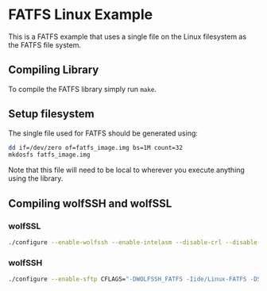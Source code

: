 # FATFS Linux Example

This is a FATFS example that uses a single file on the Linux filesystem as the
FATFS file system.

## Compiling Library

To compile the FATFS library simply run `make`.

## Setup filesystem

The single file used for FATFS should be generated using:

```sh
dd if=/dev/zero of=fatfs_image.img bs=1M count=32
mkdosfs fatfs_image.img
```

Note that this file will need to be local to wherever you execute anything using
the library.

## Compiling wolfSSH and wolfSSL

### wolfSSL

```sh
./configure --enable-wolfssh --enable-intelasm --disable-crl --disable-examples --disable-filesystem CFLAGS="-DNO_WOLFSSL_DIR"
```

### wolfSSH

```sh
./configure --enable-sftp CFLAGS="-DWOLFSSH_FATFS -Iide/Linux-FATFS -DSTDIN_FILENO=0 -DPRINTF=printf" LDFLAGS="-Lide/Linux-FATFS -lfatfs"
```

